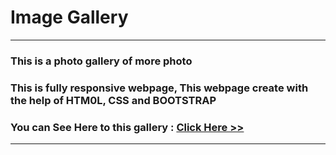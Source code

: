 # Image Gallery

<hr>

### This is a photo gallery of more photo 
### This is fully responsive webpage, This webpage create with the help of HTM0L, CSS and BOOTSTRAP 
### You can See Here to this gallery : [Click Here >>]( https://subratgoogle.github.io/image-gallery/.)
<hr>
